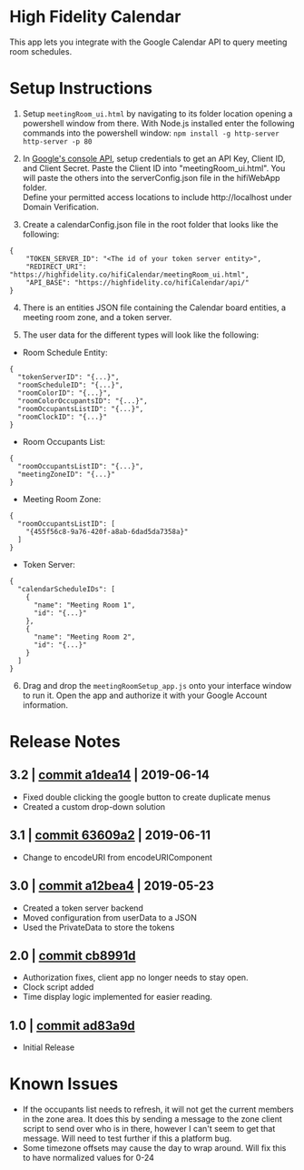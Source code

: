 # High Fidelity Calendar
This app lets you integrate with the Google Calendar API to query meeting room schedules.


# Setup Instructions
1. Setup `meetingRoom_ui.html` by navigating to its folder location opening a powershell window from there. With Node.js installed enter the following commands into the powershell window: 
        `npm install -g http-server`
        `http-server -p 80`
2. In [Google's console API](https://console.developers.google.com/projectselector2/apis/credentials?supportedpurview=project), setup credentials to get an API Key, Client ID, and Client Secret.  Paste the Client ID into "meetingRoom_ui.html".  You will paste the others into the serverConfig.json file in the hifiWebApp folder.  
Define your permitted access locations to include http://localhost under Domain Verification.

3. Create a calendarConfig.json file in the root folder that looks like the following:
```
{
    "TOKEN_SERVER_ID": "<The id of your token server entity>",
    "REDIRECT_URI": "https://highfidelity.co/hifiCalendar/meetingRoom_ui.html",
    "API_BASE": "https://highfidelity.co/hifiCalendar/api/"
}
```

4. There is an entities JSON file containing the Calendar board entities, a meeting room zone, and a token server.

5. The user data for the different types will look like the following:
- Room Schedule Entity:
```
{
  "tokenServerID": "{...}",
  "roomScheduleID": "{...}",
  "roomColorID": "{...}",
  "roomColorOccupantsID": "{...}",
  "roomOccupantsListID": "{...}",
  "roomClockID": "{...}"
}
```

- Room Occupants List:
```
{
  "roomOccupantsListID": "{...}",
  "meetingZoneID": "{...}"
}

```

- Meeting Room Zone:

```
{
  "roomOccupantsListID": [
    "{455f56c8-9a76-420f-a8ab-6dad5da7358a}"
  ]
}
```

- Token Server:
```
{
  "calendarScheduleIDs": [
    {
      "name": "Meeting Room 1",
      "id": "{...}"
    },
    {
      "name": "Meeting Room 2",
      "id": "{...}"
    }
  ]
}
```

6. Drag and drop the `meetingRoomSetup_app.js` onto your interface window to run it. Open the app and authorize it with your Google Account information.


# Release Notes

## 3.2 | [commit a1dea14](https://github.com/highfidelity/hifi-content/pull/415/commits/a12bea4) | 2019-06-14
- Fixed double clicking the google button to create duplicate menus
- Created a custom drop-down solution

## 3.1 | [commit 63609a2](https://github.com/highfidelity/hifi-content/pull/400/commits/63609a2]) | 2019-06-11
- Change to encodeURI from encodeURIComponent

## 3.0 | [commit a12bea4](https://github.com/highfidelity/hifi-content/pull/400/commits/a12bea4) | 2019-05-23
- Created a token server backend 
- Moved configuration from userData to a JSON
- Used the PrivateData to store the tokens

## 2.0 | [commit cb8991d](https://github.com/highfidelity/hifi-content/pull/361/commits/cb8991d98223a7ad14dca809b8ba507bef9336cb)
- Authorization fixes, client app no longer needs to stay open.
- Clock script added
- Time display logic implemented for easier reading.

## 1.0 | [commit ad83a9d](https://github.com/highfidelity/hifi-content/pull/345/commits/ad83a9dc621196e80b234ba205803b61f42c1b88)
- Initial Release

# Known Issues
- If the occupants list needs to refresh, it will not get the current members in the zone area.  It does this by sending a message to the zone client script to send over who is in there, however I can't seem to get that message.  Will need to test further if this a platform bug.  
- Some timezone offsets may cause the day to wrap around.  Will fix this to have normalized values for 0-24